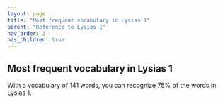 ```yaml
---
layout: page
title: "Most frequent vocabulary in Lysias 1"
parent: "Reference to Lysias 1"
nav_order: 3
has_children: true
---
```


## Most frequent vocabulary in Lysias 1

With a vocabulary of 141 words, you can recognize 75% of the words in Lysias 1.